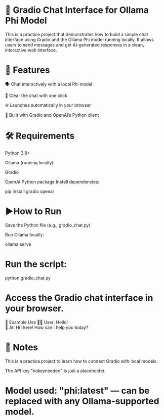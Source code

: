 # 🧠 **Gradio Chat Interface for Ollama Phi Model**

This is a practice project that demonstrates how to build a simple chat interface using Gradio and the Ollama Phi model running locally. It allows users to send messages and get AI-generated responses in a clean, interactive web interface.

# **🚀 Features**

🗣️ Chat interactively with a local Phi model

🧹 Clear the chat with one click

🌐 Launches automatically in your browser

🧩 Built with Gradio and OpenAI’s Python client

# 🛠️ **Requirements**

Python 3.8+

Ollama
 (running locally)

Gradio

OpenAI Python package
Install dependencies:

pip install gradio openai

# ▶️**How to Run**

Save the Python file (e.g., gradio_chat.py)

Run Ollama locally:

ollama serve


# **Run the script:**

python gradio_chat.py


# **Access the Gradio chat interface in your browser.**

💬 Example Use
👩‍💻 User: Hello!  
🤖 AI: Hi there! How can I help you today?

# **🧰 Notes**

This is a practice project to learn how to connect Gradio with local models.

The API key "nokeyneeded" is just a placeholder.

# **Model used:** "phi:latest" — can be replaced with any Ollama-supported model.
